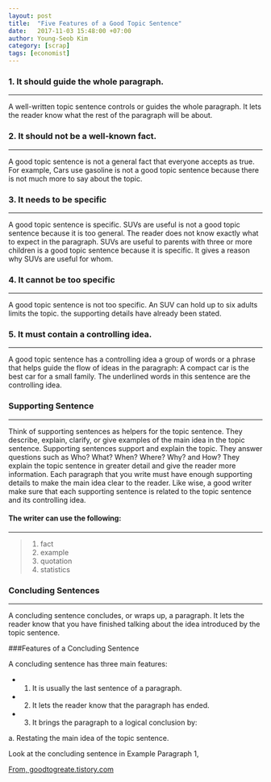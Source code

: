 ```yaml
---
layout: post
title:  "Five Features of a Good Topic Sentence"
date:   2017-11-03 15:48:00 +07:00
author: Young-Seob Kim
category: [scrap]
tags: [economist]
---
```


### 1. It should guide the whole paragraph.
---
A well-written topic sentence controls or guides the whole paragraph. It lets the reader know what the rest of the paragraph will be about.

### 2. It should not be a well-known fact.
---
A good topic sentence is not a general fact that everyone accepts as true. For example, Cars use gasoline is not a good topic sentence because there is not much more to say about the topic.

### 3. It needs to be specific
---
A good topic sentence is specific. SUVs are useful is not a good topic sentence because it is too general. The reader does not know exactly what to expect in the paragraph. SUVs are useful to parents with three or more children is a good topic sentence because it is specific. It gives a reason why SUVs are useful for whom.

### 4. It cannot be too specific
---
A good topic sentence is not too specific. An SUV can hold up to six adults limits the topic. the supporting details have already been stated. 

### 5. It must contain a controlling idea.
---
A good topic sentence has a controlling idea a group of words or a phrase that helps guide the flow of ideas in the paragraph: A compact car is the best car for a small family. The underlined words in this sentence are the controlling idea.

### Supporting Sentence
---
Think of supporting sentences as helpers for the topic sentence. They describe, explain, clarify, or give examples of the main idea in the topic sentence. Supporting sentences support and explain the topic. They answer questions such as Who? What? When? Where? Why? and How? They explain the topic sentence in greater detail and give the reader more information.
Each paragraph that you write must have enough supporting details to make the main idea clear to the reader. Like wise, a good writer make sure that each supporting sentence is related to the topic sentence and its controlling idea. 

#### The writer can use the following:
---
> 1. fact
> 2. example
> 3. quotation
> 4. statistics 

### Concluding Sentences
---
A concluding sentence concludes, or wraps up, a paragraph. It lets the reader know that you have finished talking about the idea introduced by the topic sentence.



###Features of a Concluding Sentence

A concluding sentence has three main features:
* 1) It is usually the last sentence of a paragraph.
* 2) It lets the reader know that the paragraph has ended.
* 3) It brings the paragraph to a logical conclusion by:

a. Restating the main idea of the topic sentence.

 Look at the concluding sentence in Example Paragraph 1,



[From, goodtogreate.tistory.com](http://goodtogreate.tistory.com/entry/영어-작문-규칙) 

